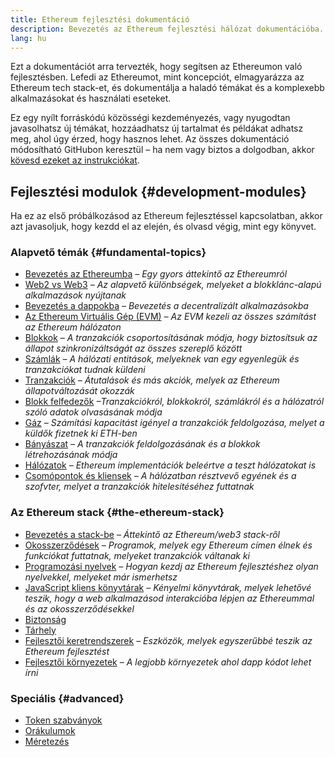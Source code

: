 ```yaml
---
title: Ethereum fejlesztési dokumentáció
description: Bevezetés az Ethereum fejlesztési hálózat dokumentációba.
lang: hu
---
```


Ezt a dokumentációt arra tervezték, hogy segítsen az Ethereumon való fejlesztésben. Lefedi az Ethereumot, mint koncepciót, elmagyarázza az Ethereum tech stack-et, és dokumentálja a haladó témákat és a komplexebb alkalmazásokat és használati eseteket.

Ez egy nyílt forráskódú közösségi kezdeményezés, vagy nyugodtan javasolhatsz új témákat, hozzáadhatsz új tartalmat és példákat adhatsz meg, ahol úgy érzed, hogy hasznos lehet. Az összes dokumentáció módosítható GitHubon keresztül – ha nem vagy biztos a dolgodban, akkor [kövesd ezeket az instrukciókat](https://github.com/ethereum/ethereum-org-website/blob/dev/README.md).

## Fejlesztési modulok {#development-modules}

Ha ez az első próbálkozásod az Ethereum fejlesztéssel kapcsolatban, akkor azt javasoljuk, hogy kezdd el az elején, és olvasd végig, mint egy könyvet.

### Alapvető témák {#fundamental-topics}

- [Bevezetés az Ethereumba](/developers/docs/intro-to-ethereum/) _– Egy gyors áttekintő az Ethereumról_
- [Web2 vs Web3](/developers/docs/web2-vs-web3/) _– Az alapvető különbségek, melyeket a blokklánc-alapú alkalmazások nyújtanak_
- [Bevezetés a dappokba](/developers/docs/dapps/) _– Bevezetés a decentralizált alkalmazásokba_
- [Az Ethereum Virtuális Gép (EVM)](/developers/docs/evm/) _– Az EVM kezeli az összes számítást az Ethereum hálózaton_
- [Blokkok](/developers/docs/blocks/) _– A tranzakciók csoportosításának módja, hogy biztosítsuk az állapot szinkronizáltságát az összes szereplő között_
- [Számlák](/developers/docs/accounts/) _– A hálózati entitások, melyeknek van egy egyenlegük és tranzakciókat tudnak küldeni_
- [Tranzakciók](/developers/docs/transactions/) _– Átutalások és más akciók, melyek az Ethereum állapotváltozását okozzák_
- [Blokk felfedezők](/developers/docs/data-and-analytics/block-explorers/) _–Tranzakciókról, blokkokról, számlákról és a hálózatról szóló adatok olvasásának módja_
- [Gáz](/developers/docs/gas/) _– Számítási kapacitást igényel a tranzakciók feldolgozása, melyet a küldők fizetnek ki ETH-ben_
- [Bányászat](/developers/docs/consensus-mechanisms/pow/mining/) _– A tranzakciók feldolgozásának és a blokkok létrehozásának módja_
- [Hálózatok](/developers/docs/networks/) _– Ethereum implementációk beleértve a teszt hálózatokat is_
- [Csomópontok és kliensek](/developers/docs/nodes-and-clients/) _– A hálózatban résztvevő egyének és a szofvter, melyet a tranzakciók hitelesítéséhez futtatnak_

### Az Ethereum stack {#the-ethereum-stack}

- [Bevezetés a stack-be](/developers/docs/ethereum-stack/) _– Áttekintő az Ethereum/web3 stack-ről_
- [Okosszerződések](/developers/docs/smart-contracts/) _– Programok, melyek egy Ethereum címen élnek és funkciókat futtatnak, melyeket tranzakciók váltanak ki_
- [Programozási nyelvek](/developers/docs/programming-languages/) _– Hogyan kezdj az Ethereum fejlesztéshez olyan nyelvekkel, melyeket már ismerhetsz_
- [JavaScript kliens könyvtárak](/developers/docs/apis/javascript/) _– Kényelmi könyvtárak, melyek lehetővé teszik, hogy a web alkalmazásod interakcióba lépjen az Ethereummal és az okosszerződésekkel_
- [Biztonság](/developers/docs/smart-contracts/security/)
- [Tárhely](/developers/docs/storage/)
- [Fejlesztői keretrendszerek](/developers/docs/frameworks/) _– Eszközök, melyek egyszerűbbé teszik az Ethereum fejlesztést_
- [Fejlesztői környezetek](/developers/docs/ides/) _– A legjobb környezetek ahol dapp kódot lehet írni_

### Speciális {#advanced}

- [Token szabványok](/developers/docs/standards/tokens/)
- [Orákulumok](/developers/docs/oracles/)
- [Méretezés](/developers/docs/layer-2-scaling/)
